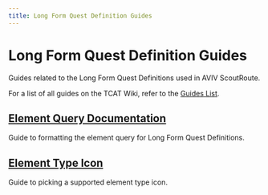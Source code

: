 ```yaml
---
title: Long Form Quest Definition Guides
---
```


# Long Form Quest Definition Guides

Guides related to the Long Form Quest Definitions used in AVIV ScoutRoute.

For a list of all guides on the TCAT Wiki, refer to the [Guides List](../../../../../../guides/index.md).

## [Element Query Documentation](element-query.md)

Guide to formatting the element query for Long Form Quest Definitions.

## [Element Type Icon](element-type-icon.md)

Guide to picking a supported element type icon.
